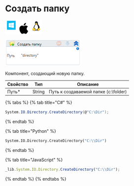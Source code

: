 # Создать папку

![](<../../../.gitbook/assets/image (100) (1) (1) (1) (1) (1) (245).png>)

![](<../../../.gitbook/assets/image (203).png>)

Компонент, создающий новую папку.

| Свойство | Тип    | Описание                             |
| -------- | ------ | ------------------------------------ |
| Путь\*   | String | Путь к создаваемой папке (c:\folder) |

{% tabs %}
{% tab title="C#" %}
```csharp
System.IO.Directory.CreateDirectory(@"C:\Dir");
```
{% endtab %}

{% tab title="Python" %}
```python
System.IO.Directory.CreateDirectory("C:\\Dir")
```
{% endtab %}

{% tab title="JavaScript" %}
```javascript
_lib.System.IO.Directory.CreateDirectory("C:\\Dir");
```
{% endtab %}
{% endtabs %}
